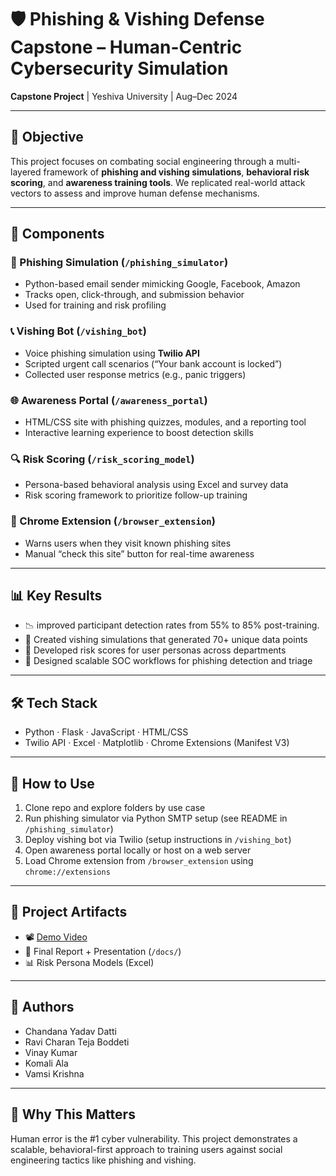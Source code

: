 # 🛡️ Phishing & Vishing Defense Capstone – Human-Centric Cybersecurity Simulation

**Capstone Project** | Yeshiva University | Aug–Dec 2024  

---

## 🎯 Objective

This project focuses on combating social engineering through a multi-layered framework of **phishing and vishing simulations**, **behavioral risk scoring**, and **awareness training tools**. We replicated real-world attack vectors to assess and improve human defense mechanisms.

---

## 🧩 Components

### 📧 Phishing Simulation (`/phishing_simulator`)
- Python-based email sender mimicking Google, Facebook, Amazon
- Tracks open, click-through, and submission behavior
- Used for training and risk profiling

### 📞 Vishing Bot (`/vishing_bot`)
- Voice phishing simulation using **Twilio API**
- Scripted urgent call scenarios (“Your bank account is locked”)
- Collected user response metrics (e.g., panic triggers)

### 🌐 Awareness Portal (`/awareness_portal`)
- HTML/CSS site with phishing quizzes, modules, and a reporting tool
- Interactive learning experience to boost detection skills

### 🔍 Risk Scoring (`/risk_scoring_model`)
- Persona-based behavioral analysis using Excel and survey data
- Risk scoring framework to prioritize follow-up training

### 🧩 Chrome Extension (`/browser_extension`)
- Warns users when they visit known phishing sites
- Manual “check this site” button for real-time awareness

---

## 📊 Key Results

- 📉 improved participant detection rates from 55% to 85% post-training.
- 🎯 Created vishing simulations that generated 70+ unique data points
- 🧠 Developed risk scores for user personas across departments
- 🔁 Designed scalable SOC workflows for phishing detection and triage

---

## 🛠️ Tech Stack

- Python · Flask · JavaScript · HTML/CSS
- Twilio API · Excel · Matplotlib · Chrome Extensions (Manifest V3)

---

## 🚀 How to Use

1. Clone repo and explore folders by use case
2. Run phishing simulator via Python SMTP setup (see README in `/phishing_simulator`)
3. Deploy vishing bot via Twilio (setup instructions in `/vishing_bot`)
4. Open awareness portal locally or host on a web server
5. Load Chrome extension from `/browser_extension` using `chrome://extensions`

---

## 📁 Project Artifacts

- 📽️ [Demo Video](https://1drv.ms/v/c/754c82fbaed9c76f/EU3AcTGy-CJGgJU2eL2NTlIBJiWMNtdi1AwEmG2Eh6duGg?e=khwZVY)  
- 📑 Final Report + Presentation (`/docs/`)  
- 📊 Risk Persona Models (Excel)

---

## 👥 Authors

- Chandana Yadav Datti  
- Ravi Charan Teja Boddeti  
- Vinay Kumar
- Komali Ala
- Vamsi Krishna 

---

## 🔐 Why This Matters

Human error is the #1 cyber vulnerability. This project demonstrates a scalable, behavioral-first approach to training users against social engineering tactics like phishing and vishing.

